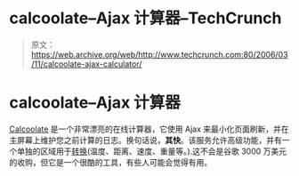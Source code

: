 # calcoolate–Ajax 计算器–TechCrunch

> 原文：<https://web.archive.org/web/http://www.techcrunch.com:80/2006/03/11/calcoolate-ajax-calculator/>

# calcoolate–Ajax 计算器

 [](https://web.archive.org/web/20201126131735/http://www.calcoolate.com/) [Calcoolate](https://web.archive.org/web/20201126131735/http://www.calcoolate.com/) 是一个非常漂亮的在线计算器，它使用 Ajax 来最小化页面刷新，并在主屏幕上维护您之前计算的日志。换句话说，**其快**。该服务允许高级功能，并有一个单独的区域用于[转换](https://web.archive.org/web/20201126131735/http://www.calcoolate.com/convert.html)(温度、距离、速度、重量等。).这不会是谷歌 3000 万美元的收购，但它是一个很酷的工具，有些人可能会觉得有用。
